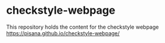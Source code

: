 # checkstyle-webpage

This repository holds the content for the checkstyle webpage https://pisana.github.io/checkstyle-webpage/ 
